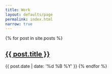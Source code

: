 ```yaml
---
title: Work
layout: defaults/page
permalink: index.html
narrow: true
---
```



{% for post in site.posts %}
<h2><a class="post-link" href="{{site.baseurl}}{{post.url}}">
    <u><b>{{ post.title }}</b></u>
</a></h2>
{{ post.date | date: '%d %B %Y' }} 
{% endfor %}


